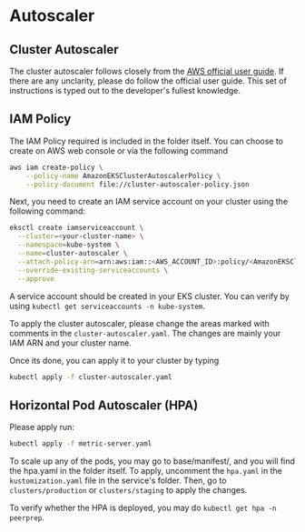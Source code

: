 # Autoscaler

## Cluster Autoscaler
The cluster autoscaler follows closely from the [AWS official user guide](https://docs.aws.amazon.com/eks/latest/userguide/cluster-autoscaler.html). If there are any unclarity, please do follow the official user guide. This set of instructions is typed out to the developer's fullest knowledge.

## IAM Policy

The IAM Policy required is included in the folder itself.
You can choose to create on AWS web console or via the following command
```bash
aws iam create-policy \
    --policy-name AmazonEKSClusterAutoscalerPolicy \
    --policy-document file://cluster-autoscaler-policy.json
```

Next, you need to create an IAM service account on your cluster using the following command:
```bash
eksctl create iamserviceaccount \
  --cluster=<your-cluster-name> \
  --namespace=kube-system \
  --name=cluster-autoscaler \
  --attach-policy-arn=arn:aws:iam::<AWS_ACCOUNT_ID>:policy/<AmazonEKSClusterAutoscalerPolicy> \
  --override-existing-serviceaccounts \
  --approve
```

A service account should be created in your EKS cluster. You can verify by using `kubectl get serviceaccounts -n kube-system`.

To apply the cluster autoscaler, please change the areas marked with comments in the `cluster-autoscaler.yaml`. The changes are mainly your IAM ARN and your cluster name.

Once its done, you can apply it to your cluster by typing
```bash
kubectl apply -f cluster-autoscaler.yaml
```

## Horizontal Pod Autoscaler (HPA)

Please apply run:
```bash
kubectl apply -f metric-server.yaml
```

To scale up any of the pods, you may go to base/manifest/<SERVICE NAME>, and you will find the hpa.yaml in the folder itself.
To apply, uncomment the `hpa.yaml` in the `kustomization.yaml` file in the service's folder.
Then, go to `clusters/production` or `clusters/staging` to apply the changes.

To verify whether the HPA is deployed, you may do `kubectl get hpa -n peerprep`.